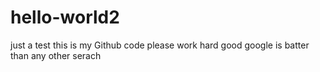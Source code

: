 # hello-world2
just a test
this is my Github code please work hard
good  google is batter than any other serach

